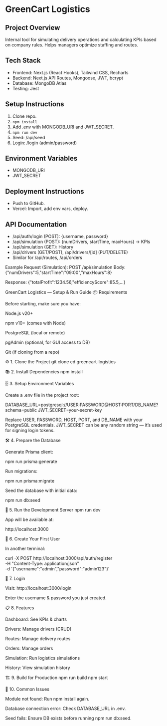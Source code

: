 # GreenCart Logistics

## Project Overview
Internal tool for simulating delivery operations and calculating KPIs based on company rules. Helps managers optimize staffing and routes.

## Tech Stack
- Frontend: Next.js (React Hooks), Tailwind CSS, Recharts
- Backend: Next.js API Routes, Mongoose, JWT, bcrypt
- Database: MongoDB Atlas
- Testing: Jest

## Setup Instructions
1. Clone repo.
2. `npm install`
3. Add .env with MONGODB_URI and JWT_SECRET.
4. `npm run dev`
5. Seed: /api/seed
6. Login: /login (admin/password)

## Environment Variables
- MONGODB_URI
- JWT_SECRET

## Deployment Instructions
- Push to GitHub.
- Vercel: Import, add env vars, deploy.

## API Documentation
- /api/auth/login (POST): {username, password}
- /api/simulation (POST): {numDrivers, startTime, maxHours} → KPIs
- /api/simulation (GET): History
- /api/drivers (GET/POST), /api/drivers/[id] (PUT/DELETE)
- Similar for /api/routes, /api/orders

Example Request (Simulation):
POST /api/simulation
Body: {"numDrivers":5,"startTime":"09:00","maxHours":8}

Response: {"totalProfit":1234.56,"efficiencyScore":85.5,...}



GreenCart Logistics — Setup & Run Guide
📦 Requirements

Before starting, make sure you have:

Node.js v20+

npm v10+ (comes with Node)

PostgreSQL (local or remote)

pgAdmin (optional, for GUI access to DB)

Git (if cloning from a repo)

⚙️ 1. Clone the Project
git clone <your-repo-url>
cd greencart-logistics

📚 2. Install Dependencies
npm install

🗄️ 3. Setup Environment Variables

Create a .env file in the project root:

DATABASE_URL=postgresql://USER:PASSWORD@HOST:PORT/DB_NAME?schema=public
JWT_SECRET=your-secret-key


Replace USER, PASSWORD, HOST, PORT, and DB_NAME with your PostgreSQL credentials.
JWT_SECRET can be any random string — it’s used for signing login tokens.

🛠️ 4. Prepare the Database

Generate Prisma client:

npm run prisma:generate


Run migrations:

npm run prisma:migrate


Seed the database with initial data:

npm run db:seed

🚀 5. Run the Development Server
npm run dev


App will be available at:

http://localhost:3000

👤 6. Create Your First User

In another terminal:

curl -X POST http://localhost:3000/api/auth/register \
  -H "Content-Type: application/json" \
  -d '{"username":"admin","password":"admin123"}'

🔑 7. Login

Visit: http://localhost:3000/login

Enter the username & password you just created.

📋 8. Features

Dashboard: See KPIs & charts

Drivers: Manage drivers (CRUD)

Routes: Manage delivery routes

Orders: Manage orders

Simulation: Run logistics simulations

History: View simulation history

🏗️ 9. Build for Production
npm run build
npm start

🧹 10. Common Issues

Module not found: Run npm install again.

Database connection error: Check DATABASE_URL in .env.

Seed fails: Ensure DB exists before running npm run db:seed.